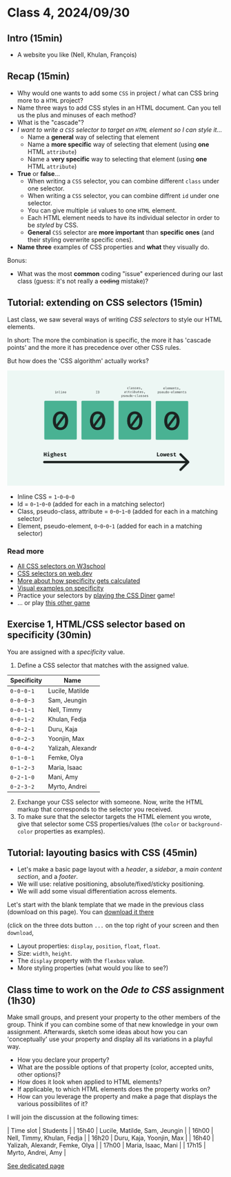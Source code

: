 # Class 4, 2024/09/30

## Intro (15min)

- A website you like (Nell, Khulan, François)

## Recap (15min)

- Why would one wants to add some `CSS` in project / what can CSS bring more to a `HTML` project?
- Name three ways to add CSS styles in an HTML document. Can you tell us the plus and minuses of each method?
- What is the "cascade"?
- *I want to write a `CSS` selector to target an `HTML` element so I can style it...*
  - Name a **general** way of selecting that element
  - Name a **more specific** way of selecting that element (using **one** HTML `attribute`)
  - Name a **very specific** way to selecting that element (using **one** HTML `attribute`)
- **True** or **false**...
  - When writing a `CSS` selector, you can combine different `class` under one selector.
  - When writing a `CSS` selector, you can combine diffrent `id` under one selector.
  - You can give multiple `id` values to one `HTML` element.
  - Each HTML element needs to have its individual selector in order to be *styled* by CSS.
  - **General** `CSS` selector are **more important** than **specific ones** (and their styling overwrite specific ones).
- **Name three** examples of CSS properties and **what** they visually do.

Bonus:

- What was the most **common** coding "issue" experienced during our last class (guess: it's not really a ~~coding~~ mistake)?
  
## Tutorial: extending on CSS selectors (15min)

Last class, we saw several ways of writing *CSS selectors* to style our HTML elements.

In short: The more the combination is specific, the more it has 'cascade points' and the more it has precedence over other CSS rules.

But how does the 'CSS algorithm' actually works?

<img src="css-specificity.svg" width="600px">

- Inline CSS = `1`-`0`-`0`-`0`
- Id = `0`-`1`-`0`-`0` (added for each in a matching selector)
- Class, pseudo-class, attribute = `0`-`0`-`1`-`0` (added for each in a matching selector)
- Element, pseudo-element, `0`-`0`-`0`-`1` (added for each in a matching selector)

### Read more

- [All CSS selectors on W3school](https://www.w3schools.com/cssref/css_selectors.php)
- [CSS selectors on web.dev](https://web.dev/learn/css/selectors?hl=en)
- [More about how specificity gets calculated](https://webdesign.tutsplus.com/what-is-css-specificity--cms-34141t)
- [Visual examples on specificity](https://www.w3schools.com/cssref/trysel.php?)
- Practice your selectors by [playing the CSS Diner](https://flukeout.github.io) game!
- ... or play [this other game](https://toolness.github.io/css-selector-game/)
  
## Exercise 1, HTML/CSS selector based on specificity (30min)

You are assigned with a *specificity* value.

1. Define a CSS selector that matches with the assigned value.

| Specificity | Name |
| --------  | --------------------- |
| `0`-`0`-`0`-`1` | Lucile, Matilde |
| `0`-`0`-`0`-`3` | Sam, Jeungin |
| `0`-`0`-`1`-`1` | Nell, Timmy |
| `0`-`0`-`1`-`2` | Khulan, Fedja |
| `0`-`0`-`2`-`1` | Duru, Kaja |
| `0`-`0`-`2`-`3` | Yoonjin, Max |
| `0`-`0`-`4`-`2` | Yalizah, Alexandr |
| `0`-`1`-`0`-`1` | Femke, Olya |
| `0`-`1`-`2`-`3` | Maria, Isaac |
| `0`-`2`-`1`-`0` | Mani, Amy |
| `0`-`2`-`3`-`2` | Myrto, Andrei |

2. Exchange your CSS selector with someone. Now, write the HTML markup that corresponds to the selector you received.
3. To make sure that the selector targets the HTML element you wrote, give that selector some CSS properties/values (the `color` or `background-color` properties as examples).

## Tutorial: layouting basics with CSS (45min)

- Let's make a basic page layout with a *header*, a *sidebar*, a *main content section*, and a *footer*.
- We will use: relative positioning, absolute/fixed/sticky positioning.
- We will add some visual differentiation across elements.

Let's start with the blank template that we made in the previous class (download on this page). You can [download it there](https://github.com/francois-gm/go-kabk-y1a/blob/main/04%20-%2020240930%20-%20CSS/my-project-template.zip)

(click on the three dots button `...` on the top right of your screen and then `download`,
  
- Layout properties: `display`, `position`, `float`, `float`.
- Size: `width`, `height`.
- The `display` property with the `flexbox` value.
- More styling properties (what would you like to see?)

## Class time to work on the *Ode to CSS* assignment (1h30)

Make small groups, and present your property to the other members of the group. Think if you can combine some of that new knowledge in your own assignment. Afterwards, sketch some ideas about how you can 'conceptually' use your property and display all its variations in a playful way.

- How you declare your property?
- What are the possible options of that property (color, accepted units, other options)?
- How does it look when applied to HTML elements?
- If applicable, to which HTML elements does the property works on?
- How can you leverage the property and make a page that displays the various possibilites of it?

I will join the discussion at the following times:

| Time slot | Students |
| 15h40 | Lucile, Matilde, Sam, Jeungin |
| 16h00 | Nell, Timmy, Khulan, Fedja |
| 16h20 | Duru, Kaja, Yoonjin, Max |
| 16h40 | Yalizah, Alexandr, Femke, Olya |
| 17h00 | Maria, Isaac, Mani |
| 17h15 | Myrto, Andrei, Amy |

[See dedicated page](https://github.com/francois-gm/go-kabk-y1a/tree/main/03%20-%20Assignment%201%20(ode%20to%20CSS))
